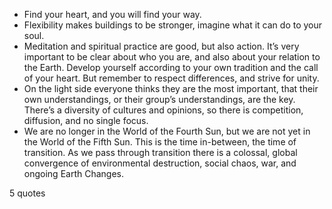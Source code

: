  - Find your heart, and you will find your way.
 - Flexibility makes buildings to be stronger, imagine what it can do to your soul.
 - Meditation and spiritual practice are good, but also action. It’s very important to be clear about who you are, and also about your relation to the Earth. Develop yourself according to your own tradition and the call of your heart. But remember to respect differences, and strive for unity.
 - On the light side everyone thinks they are the most important, that their own understandings, or their group’s understandings, are the key. There’s a diversity of cultures and opinions, so there is competition, diffusion, and no single focus.
 - We are no longer in the World of the Fourth Sun, but we are not yet in the World of the Fifth Sun. This is the time in-between, the time of transition. As we pass through transition there is a colossal, global convergence of environmental destruction, social chaos, war, and ongoing Earth Changes.

5 quotes
